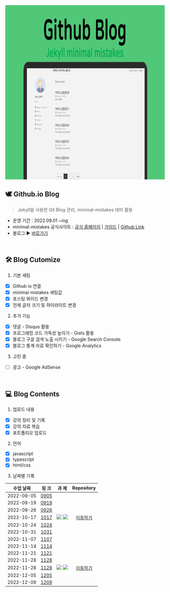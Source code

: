 <center>
<img src="/images/gitblogimg.png" width="100%" height="550px">
</center>

## 🕊 Github.io Blog
> Jekyll을 사용한 Git Blog 관리, minimal-mistakes 테마 활용

- 운영 기간 : 2022.09.01 ~ing
- minimal-mistakes 공식사이트 : [공식 홈페이지](https://mmistakes.github.io/minimal-mistakes/) | [가이드](https://mmistakes.github.io/minimal-mistakes/docs/quick-start-guide/) | [Github Link](https://github.com/mmistakes/minimal-mistakes)
- 블로그 ▶️ [바로가기](https://wkdtpqls.github.io/)

<br>

## 🛠 Blog Cutomize

1. 기본 세팅
  - [x] Github io 연결
  - [x] minimal mistakes 세팅값
  - [x] 포스팅 와이드 변경
  - [x] 전체 글자 크기 및 하이라이트 변경
2. 추가 기능
  - [x] 댓글 - Disqus 활용
  - [x] 프로그래밍 코드 가독성 높이기 - Gists 활용
  - [x] 블로그 구글 검색 노출 시키기 - Google Search Console
  - [x] 블로그 통계 자료 확인하기 - Google Analytics
3. 고민 중
  - [ ] 광고 - Google AdSense

<br>

## 💻 Blog Contents
1. 업로드 내용
- [x] 강의 정리 및 기록
- [x] 강의 자료 복습
- [x] 포트폴리오 업로드
2. 언어
- [x] javascript
- [x] typescript
- [x] html/css

3. 날짜별 기록
   
|수업 날짜| 링 크 | 과 제 | Repository |
|:------:|:---:|:---:|:---:|
|2022-09-05|<a href="https://wkdtpqls.github.io/typescript/typescript01/">0905</a>|||
|2022-09-19|<a href="https://wkdtpqls.github.io/typescript/typescript02/">0919</a>|||
|2022-09-26|<a href="https://wkdtpqls.github.io/typescript/typescript02/">0926</a>|||
|2022-10-17|<a href="https://wkdtpqls.github.io/portfolio/project01/">1017</a>|<a href="https://wkdtpqls.github.io/HtmlCSSHardCoding/" target="_blank"><img src="https://img.shields.io/badge/RESUME-FF3633?style=flat&logo=Github&logoColor=white" /></a>  <a href="https://typescript-resume.netlify.app/" target="_blank"><img src="https://img.shields.io/badge/RESUME-00C7B7?style=flat&logo=Netlify&logoColor=white" /></a>|<a href="https://github.com/wkdtpqls/HtmlCSSHardCoding">이동하기</a>|
|2022-10-24|<a href="https://wkdtpqls.github.io/javascript/javascript01/">1024</a>|||
|2022-10-31|<a href="https://wkdtpqls.github.io/javascript/javascript02/">1031</a>|||
|2022-11-07|<a href="https://wkdtpqls.github.io/javascript/javascript03/">1107</a>|||
|2022-11-14|<a href="https://wkdtpqls.github.io/javascript/javascript04/">1114</a>|||
|2022-11-21|<a href="https://wkdtpqls.github.io/javascript/javascript05/">1121</a>|||
|2022-11-28|<a href="https://wkdtpqls.github.io/javascript/javascript06/">1128</a>|||
|2022-11-28|<a href="https://wkdtpqls.github.io/portfolio/project02/">1128</a>|<a href="https://wkdtpqls.github.io/Portfolio/" target="_blank"><img src="https://img.shields.io/badge/Portfolio-FF3633?style=flat&logo=Github&logoColor=white" /></a>  <a href="https://javascript-porfolio.netlify.app/" target="_blank"><img src="https://img.shields.io/badge/Portfolio-00C7B7?style=flat&logo=Netlify&logoColor=white" /></a>|<a href="https://github.com/wkdtpqls/Portfolio">이동하기</a>|
|2022-12-05|<a href="https://wkdtpqls.github.io/javascript/javascript07/">1205</a>|||
|2022-12-09|<a href="https://wkdtpqls.github.io/javascript/javascript08/">1209</a>|||

